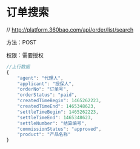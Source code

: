# 订单搜索

// http://platform.360bao.com/api/order/list/search

方法：POST

权限：需要授权

```javascript
//上行数据
{
	"agent": "代理人",
	"applicant": "投保人",
	"orderNo": "订单号",
	"orderStatus": "paid",
	"createdTimeBegin": 1465262223,
	"createdTimeEnd": 1465348623,
	"settleTimeBegin": 1465262223,
	"settleTimeEnd": 1465348623,
	"settleNumber": "结算编号",
	"commissionStatus": "approved",
	"product": "产品名称"
}

```
